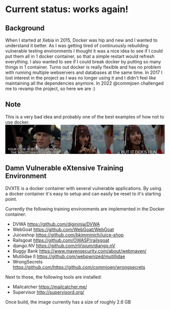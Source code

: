 # Current status: works again!

## Background
When I started at Xebia in 2015, Docker was hip and new and I wanted to understand it better. As I was getting tired of continuously rebuilding vulnerable testing environments I thought it was a nice idea to see if I could put them all in 1 docker container, so that a simple restart would refresh everything. I also wanted to see if I could break docker by putting so many things in 1 container. Turns out docker is really flexible and has no problem with running multiple webservers and databases at the same time. In 2017 I lost interest in the project as I was no longer using it and I didn't feel like maintaining all the dependencies anymore.
In 2022 @commjoen challenged me to revamp the project, so here we are :)

## Note
This is a very bad idea and probably one of the best examples of how not to use docker.</br>
![](assets/itruns.jpg)


## Damn Vulnerable eXtensive Training Environment
DVXTE is a docker container with several vulnerable applications.
By using a docker container it's easy to setup and can easily be reset to it's starting point.

Currently the following training environments are implemented in the Docker container:
  * DVWA          https://github.com/digininja/DVWA
  * WebGoat       https://github.com/WebGoat/WebGoat
  * Juiceshop     https://github.com/bkimminich/juice-shop
  * Railsgoat     https://github.com/OWASP/railsgoat
  * django.NV     https://github.com/nVisium/django.nV
  * Buggy Bank    https://www.mavensecurity.com/about/webmaven/
  * Mutilidae II  https://github.com/webpwnized/mutillidae
  * WrongSecrets  https://github.com/https://github.com/commjoen/wrongsecrets

Next to those, the following tools are installed:
  * Mailcatcher   https://mailcatcher.me/
  * Supervisor    http://supervisord.org/

Once build, the image currently has a size of roughly 2.6 GB
